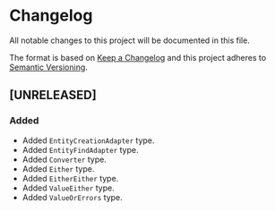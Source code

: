 # Changelog
All notable changes to this project will be documented in this file.

The format is based on [Keep a Changelog](http://keepachangelog.com/en/1.0.0/)
and this project adheres to [Semantic Versioning](http://semver.org/spec/v2.0.0.html).

<!--
## [UNRELEASED]

### Added
### Changed
### Deprecated
### Removed
### Fixed
### Security
### Docs
-->




## [UNRELEASED]

### Added
- Added `EntityCreationAdapter` type.
- Added `EntityFindAdapter` type.
- Added `Converter` type.
- Added `Either` type.
- Added `EitherEither` type.
- Added `ValueEither` type.
- Added `ValueOrErrors` type.
